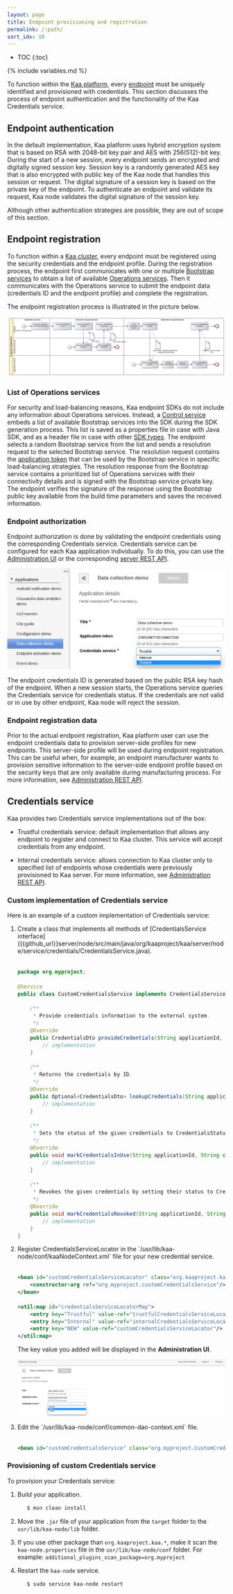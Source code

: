 ```yaml
---
layout: page
title: Endpoint provisioning and registration
permalink: /:path/
sort_idx: 10
---
```


* TOC
{:toc}

{% include variables.md %}

To function within the [Kaa platform]({{root_url}}Glossary/#kaa-platform), every [endpoint]({{root_url}}Glossary/#endpoint-ep) must be uniquely identified and provisioned with credentials.
This section discusses the process of endpoint authentication and the functionality of the Kaa Credentials service.

## Endpoint authentication

In the default implementation, Kaa platform uses hybrid encryption system that is based on RSA with 2048-bit key pair and AES with 256(512)-bit key.
During the start of a new session, every endpoint sends an encrypted and digitally signed session key.
Session key is a randomly generated AES key that is also encrypted with public key of the Kaa node that handles this session or request.
The digital signature of a session key is based on the private key of the endpoint.
To authenticate an endpoint and validate its request, Kaa node validates the digital signature of the session key.

Although other authentication strategies are possible, they are out of scope of this section.

## Endpoint registration

To function within a [Kaa cluster]({{root_url}}Glossary/#kaa-cluster), every endpoint must be registered using the security credentials and the endpoint profile.
During the registration process, the endpoint first communicates with one or multiple [Bootstrap services]({{root_url}}Glossary/#bootstrap-service) to obtain a list of available [Operations services]({{root_url}}Glossary/#operations-service).
Then it communicates with the Operations service to submit the endpoint data (credentials ID and the endpoint profile) and complete the registration.

The endpoint registration process is illustrated in the picture below.

![Endpoint Registration](attach/registration.png)

### List of Operations services

For security and load-balancing reasons, Kaa endpoint SDKs do not include any information about Operations services.
Instead, a [Control service]({{root_url}}Glossary/#control-service) embeds a list of available Bootstrap services into the SDK during the SDK generation process.
This list is saved as a properties file in case with Java SDK, and as a header file in case with other [SDK types]({{root_url}}Glossary/#sdk-type).
The endpoint selects a random Bootstrap service from the list and sends a resolution request to the selected Bootstrap service.
The resolution request contains the [application token]({{root_url}}Glossary/#application-token) that can be used by the Bootstrap service in specific load-balancing strategies.
The resolution response from the Bootstrap service contains a prioritized list of Operations services with their connectivity details and is signed with the Bootstrap service private key.
The endpoint verifies the signature of the response using the Bootstrap public key available from the build time parameters and saves the received information.

### Endpoint authorization

Endpoint authorization is done by validating the endpoint credentials using the corresponding Credentials service.
Credentials service can be configured for each Kaa application individually.
To do this, you can use the [Administration UI]({{root_url}}Glossary/#administration-ui) or the corresponding [server REST API]({{root_url}}Programming-guide/Server-REST-APIs/#!/Application/editApplication).

![credential](attach/credentials-for-apps.png)

The endpoint credentials ID is generated based on the public RSA key hash of the endpoint.
When a new session starts, the Operations service queries the Credentials service for credentials status.
If the credentials are not valid or in use by other endpoint, Kaa node will reject the session.

### Endpoint registration data

Prior to the actual endpoint registration, Kaa platform user can use the endpoint credentials data to provision server-side profiles for new endpoints.
This server-side profile will be used during endpoint registration.
This can be useful when, for example, an endpoint manufacturer wants to provision sensitive information to the server-side endpoint profile based on the security keys that are only available during manufacturing process.
For more information, see [Administration REST API]({{root_url}}Programming-guide/Server-REST-APIs/#!/Device_management/provisionCredentials).

## Credentials service

Kaa provides two Credentials service implementations out of the box:

- Trustful credentials service: default implementation that allows any endpoint to register and connect to Kaa cluster.
This service will accept credentials from any endpoint.

- Internal credentials service: allows connection to Kaa cluster only to specified list of endpoints whose credentials were previously provisioned to Kaa server.
For more information, see [Administration REST API]({{root_url}}Programming-guide/Server-REST-APIs/#!/Device_management/provisionCredentials).

### Custom implementation of Credentials service

Here is an example of a custom implementation of Credentials service:

<ol>
<li markdown="1">
Create a class that implements all methods of [CredentialsService interface]({{github_url}}server/node/src/main/java/org/kaaproject/kaa/server/node/service/credentials/CredentialsService.java).

```java

package org.myproject;

@Service
public class CustomCredentialsService implements CredentialsService {

	/**
	 * Provide credentials information to the external system.
	 */
	@Override
	public CredentialsDto provideCredentials(String applicationId, CredentialsDto credentials) throws CredentialsServiceException {
		// implementation
	}

	/**
	 * Returns the credentials by ID.
	 */
	@Override
	public Optional<CredentialsDto> lookupCredentials(String applicationId, String credentialsId) throws CredentialsServiceException {
		// implementation
	}

	/**
	 * Sets the status of the given credentials to CredentialsStatus.IN_USE
	 */
	@Override
	public void markCredentialsInUse(String applicationId, String credentialsId) throws CredentialsServiceException {
		// implementation
	}

	/**
	 * Revokes the given credentials by setting their status to CredentialsStatus.REVOKED
	 */
	@Override
	public void markCredentialsRevoked(String applicationId, String credentialsId) throws CredentialsServiceException {
		// implementation
	}
}

```
</li>
<li markdown="1">
Register CredentialsServiceLocator in the `/usr/lib/kaa-node/conf/kaaNodeContext.xml` file for your new credential service.

```xml

<bean id="customCredentialsServiceLocator" class="org.kaaproject.kaa.server.node.service.credentials.InternalCredentialsServiceLocator">
    <constructor-arg ref="org.myproject.customCredentialsService"/>
</bean>
    
<util:map id="credentialsServiceLocatorMap">
    <entry key="Trustful" value-ref="trustfulCredentialsServiceLocator"/>
    <entry key="Internal" value-ref="internalCredentialsServiceLocator"/>
    <entry key="NEW" value-ref="customCredentialsServiceLocator"/>                          
</util:map>

```

The key value you added will be displayed in the **Administration UI**.

![credential](attach/credential.png)

</li>
<li markdown="1">
Edit the `/usr/lib/kaa-node/conf/common-dao-context.xml` file.

```xml

<bean id="customCredentialsService" class="org.myproject.CustomCredentialsService"/>

```

</li>
</ol>

### Provisioning of custom Credentials service

To provision your Credentials service:

1. Build your application.

   ```bash
      $ mvn clean install
   ```

2. Move the `.jar` file of your application from the `target` folder to the `usr/lib/kaa-node/lib` folder.

3. If you use other package than `org.kaaproject.kaa.*`, make it scan the `kaa-node.properties` file in the `usr/lib/kaa-node/conf` folder.
For example: `additional_plugins_scan_package=org.myproject`

4. Restart the `kaa-node` service.

   ```bash
      $ sudo service kaa-node restart
   ```